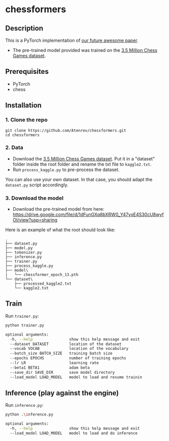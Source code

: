 # chessformers
## Description
This is a PyTorch implementation of [our future awesome paper]().

* The pre-trained model provided was trained on the [3.5 Million Chess Games dataset](https://www.kaggle.com/milesh1/35-million-chess-games).


## Prerequisites
* PyTorch
* chess


## Installation
### 1. Clone the repo

```
git clone https://github.com/Atenrev/chessformers.git
cd chessformers
```

### 2. Data
* Download the [3.5 Million Chess Games dataset](https://www.kaggle.com/milesh1/35-million-chess-games). Put it in a "dataset" folder inside the root folder and rename the txt file to ```kaggle2.txt```.
* Run ```process_kaggle.py``` to pre-process the dataset.

You can also use your own dataset. In that case, you should adapt the ```dataset.py``` script accordingly.

### 3. Download the model
* Download the pre-trained model from here: https://drive.google.com/file/d/1dFunGXq8bXRW0_Y47yxE4S30cU8wyfOl/view?usp=sharing

Here is an example of what the root should look like:
```
.
├── dataset.py
├── model.py
├── tokenizer.py
├── inference.py
├── trainer.py
├── process_kaggle.py
├── model\
|   └── chessformer_epoch_13.pth
└── dataset\
    ├── processed_kaggle2.txt
    └── kaggle2.txt
```

## Train
Run ```trainer.py```:

``` sh
python trainer.py 

optional arguments:
  -h, --help                show this help message and exit
  --dataset DATASET         location of the dataset
  --vocab VOCAB             location of the vocabulary
  --batch_size BATCH_SIZE   training batch size
  --epochs EPOCHS           number of training epochs
  --lr LR                   learning rate
  --beta1 BETA1             adam beta
  --save_dir SAVE_DIR       save model directory
  --load_model LOAD_MODEL   model to load and resume trainin
```

## Inference (play against the engine)
Run ```inference.py```:

``` sh
python .\inference.py

optional arguments:
  -h, --help                show this help message and exit
  --load_model LOAD_MODEL   model to load and do inference
```
